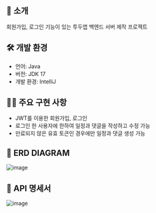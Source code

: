 
## 👋 소개
회원가입, 로그인 기능이 있는 투두앱 백엔드 서버 제작 프로젝트

## 🛠️ 개발 환경
- 언어: Java
- 버전: JDK 17
- 개발 환경: IntelliJ

## 🦻🏻 주요 구현 사항
- JWT를 이용한 회원가입, 로그인
- 로그인 한 사용자에 한하여 일정과 댓글을 작성하고 수정 가능
- 만료되지 않은 유효 토큰인 경우에만 일정과 댓글 생성 가능
  
## 📝 ERD DIAGRAM 
![image](https://github.com/M1ngD0ng/MySchedule/assets/60657536/1bfc96df-c360-4cb8-8a48-a0f23f3e099c)


## 📖 API 명세서
![image](https://github.com/M1ngD0ng/MySchedule/assets/60657536/323ef485-686f-41e9-b748-c5354deeb504)
